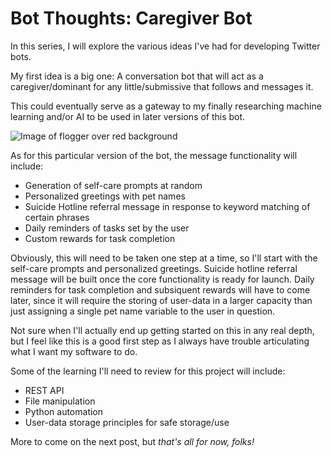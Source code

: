 # Bot Thoughts: Caregiver Bot

In this series, I will explore the various ideas I've had for developing Twitter bots.

My first idea is a big one: A conversation bot that will act as a caregiver/dominant for any little/submissive that follows and messages it. 

This could eventually serve as a gateway to my finally researching machine learning and/or AI to be used in later versions of this bot.

![Image of flogger over red background](https://images.pexels.com/photos/5187591/pexels-photo-5187591.jpeg?auto=compress&cs=tinysrgb&dpr=3&h=640&w=960)

As for this particular version of the bot, the message functionality will include:
- Generation of self-care prompts at random
- Personalized greetings with pet names
- Suicide Hotline referral message in response to keyword matching of certain phrases
- Daily reminders of tasks set by the user
- Custom rewards for task completion

Obviously, this will need to be taken one step at a time, so I'll start with the self-care prompts and personalized greetings. Suicide hotline referral message will be built once the core functionality is ready for launch. Daily reminders for task completion and subsiquent rewards will have to come later, since it will require the storing of user-data in a larger capacity than just assigning a single pet name variable to the user in question.

Not sure when I'll actually end up getting started on this in any real depth, but I feel like this is a good first step as I always have trouble articulating what I want my software to do.

Some of the learning I'll need to review for this project will include:
- REST API
- File manipulation
- Python automation
- User-data storage principles for safe storage/use

More to come on the next post, but *that's all for now, folks!*